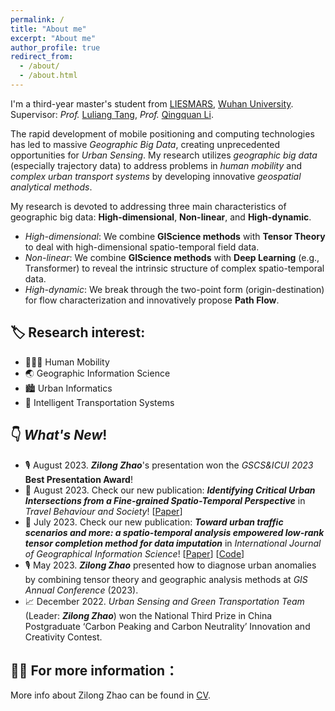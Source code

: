 ```yaml
---
permalink: /
title: "About me"
excerpt: "About me"
author_profile: true
redirect_from: 
  - /about/
  - /about.html
---
```


I'm a third-year master's student from [LIESMARS](http://www.lmars.whu.edu.cn/en), [Wuhan University](https://en.whu.edu.cn/). Supervisor: *Prof.* [Luliang Tang](http://jszy.whu.edu.cn/tangluliang),  *Prof.* [Qingquan Li](http://saup.szu.edu.cn/info/1091/1416.htm).<br>

  The rapid development of mobile positioning and computing technologies has led to massive *Geographic Big Data*, creating unprecedented opportunities for *Urban Sensing*. My research utilizes *geographic big data* (especially trajectory data) to address problems in *human mobility* and *complex urban transport systems* by developing innovative *geospatial analytical methods*.
  
  My research is devoted to addressing three main characteristics of geographic big data: **High-dimensional**, **Non-linear**, and **High-dynamic**.
  - *High-dimensional*: We combine **GIScience methods** with **Tensor Theory** to deal with high-dimensional spatio-temporal field data.
  - *Non-linear*: We combine **GIScience methods** with **Deep Learning** (e.g., Transformer) to reveal the intrinsic structure of complex spatio-temporal data.
  - *High-dynamic*: We break through the two-point form (origin-destination) for flow characterization and innovatively propose **Path Flow**.

## 🏷️ Research interest:
  * 🧑‍🤝‍🧑 Human Mobility
  * 🌏 Geographic Information Science
  * 🏙️ Urban Informatics
  * 🚕 Intelligent Transportation Systems

## 👇 *What's New*!
  * 🎙️ August 2023. ***Zilong Zhao***'s presentation won the *GSCS&ICUI 2023* **Best Presentation Award**!
  * 📄 August 2023. Check our new publication: ***Identifying Critical Urban Intersections from a Fine-grained Spatio-Temporal Perspective*** in *Travel Behaviour and Society*! [[Paper](https://doi.org/10.1016/j.tbs.2023.100649)]
  * 📄 July 2023. Check our new publication: ***Toward urban traffic scenarios and more: a spatio-temporal analysis empowered low-rank tensor completion method for data imputation*** in *International Journal of Geographical Information Science*! [[Paper](https://www.tandfonline.com/doi/full/10.1080/13658816.2023.2234434)] [[Code](https://figshare.com/articles/online_resource/ST-LRTC_Code_Data_zip/20289078)]
  * 🎙️ May 2023. ***Zilong Zhao*** presented how to diagnose urban anomalies by combining tensor theory and geographic analysis methods at *GIS Annual Conference* (2023).
  * 📈 December 2022. *Urban Sensing and Green Transportation Team* (Leader: ***Zilong Zhao***) won the National Third Prize in China Postgraduate ‘Carbon Peaking and Carbon Neutrality’ Innovation and Creativity Contest.

## 👨‍💼 For more information：
  More info about Zilong Zhao can be found in [CV](http://zilzhao.github.io/files/Zilong_Zhao_CV.pdf).
